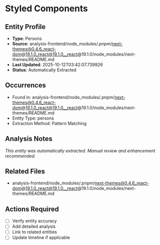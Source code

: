 # Styled Components

## Entity Profile
- **Type**: Persons
- **Source**: analysis-frontend/node_modules/.pnpm/next-themes@0.4.6_react-dom@19.1.0_react@19.1.0__react@19.1.0/node_modules/next-themes/README.md
- **Last Updated**: 2025-10-12T03:42:07.739926
- **Status**: Automatically Extracted

## Occurrences
- Found in: analysis-frontend/node_modules/.pnpm/next-themes@0.4.6_react-dom@19.1.0_react@19.1.0__react@19.1.0/node_modules/next-themes/README.md
- Entity Type: persons
- Extraction Method: Pattern Matching

## Analysis Notes
*This entity was automatically extracted. Manual review and enhancement recommended.*

## Related Files
- analysis-frontend/node_modules/.pnpm/next-themes@0.4.6_react-dom@19.1.0_react@19.1.0__react@19.1.0/node_modules/next-themes/README.md

## Actions Required
- [ ] Verify entity accuracy
- [ ] Add detailed analysis
- [ ] Link to related entities
- [ ] Update timeline if applicable
